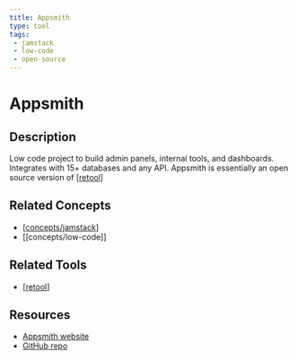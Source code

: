 ```yaml
---
title: Appsmith
type: tool
tags: 
 - jamstack
 - low-code
 - open-source
---
```


# Appsmith

## Description

Low code project to build admin panels, internal tools, and dashboards. Integrates with 15+ databases and any API. Appsmith is essentially an open source version of [[retool]]

## Related Concepts

- [[concepts/jamstack]]
- [[concepts/low-code]]

## Related Tools

- [[retool]]

## Resources

- [Appsmith website](https://www.appsmith.com/)
- [GitHub repo](https://github.com/appsmithorg/appsmith)

[//begin]: # "Autogenerated link references for markdown compatibility"
[retool]: retool "Retool"
[concepts/jamstack]: ../concepts/jamstack "jamstack"
[retool]: retool "Retool"
[//end]: # "Autogenerated link references"